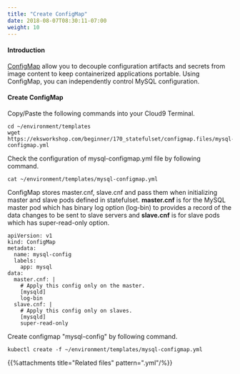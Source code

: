 ```yaml
---
title: "Create ConfigMap"
date: 2018-08-07T08:30:11-07:00
weight: 10
---
```


#### Introduction
[ConfigMap](https://kubernetes.io/docs/tasks/configure-pod-container/configure-pod-configmap/) allow you to decouple configuration artifacts and secrets from image content to keep containerized applications portable. Using ConfigMap, you can independently control MySQL configuration. 

#### Create ConfigMap
Copy/Paste the following commands into your Cloud9 Terminal.
```
cd ~/environment/templates
wget https://eksworkshop.com/beginner/170_statefulset/configmap.files/mysql-configmap.yml

```
Check the configuration of mysql-configmap.yml file by following command.
```
cat ~/environment/templates/mysql-configmap.yml
```
ConfigMap stores master.cnf, slave.cnf and pass them when initializing master and slave pods defined in statefulset. **master.cnf** is for the MySQL master pod which has binary log option (log-bin) to provides a record of the data changes to be sent to slave servers and **slave.cnf** is for slave pods which has super-read-only option.
```
apiVersion: v1
kind: ConfigMap
metadata:
  name: mysql-config
  labels:
    app: mysql
data:
  master.cnf: |
    # Apply this config only on the master.
    [mysqld]
    log-bin
  slave.cnf: |
    # Apply this config only on slaves.
    [mysqld]
    super-read-only
```

Create configmap "mysql-config" by following command.
```
kubectl create -f ~/environment/templates/mysql-configmap.yml
```

{{%attachments title="Related files" pattern=".yml"/%}}
